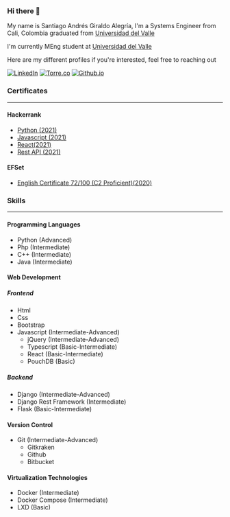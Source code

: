 ### Hi there 👋

<!--
**Arkaikus/Arkaikus** is a ✨ _special_ ✨ repository because its `README.md` (this file) appears on your GitHub profile.

Here are some ideas to get you started:

- 🔭 I’m currently working on ...
- 🌱 I’m currently learning ...
- 👯 I’m looking to collaborate on ...
- 🤔 I’m looking for help with ...
- 💬 Ask me about ...
- 📫 How to reach me: ...
- 😄 Pronouns: ...
- ⚡ Fun fact: ...
-->

My name is Santiago Andrés Giraldo Alegría, I'm a Systems Engineer from Cali, Colombia graduated from [Universidad del Valle](http://eisc.univalle.edu.co/)

I'm currently MEng student at [Universidad del Valle](http://ingenieria.univalle.edu.co/maestrias/maestria-en-ingenieria-area-de-enfasis-ingenieria-de-sistemas-y-computacion)

Here are my different profiles if you're interested, feel free to reaching out

[![LinkedIn](https://img.shields.io/badge/Linkedin-blue?logo=linkedin&style=for-the-badge)](https://www.linkedin.com/in/santiagogiraldoalegria)
[![Torre.co](https://img.shields.io/badge/T-Torre-green?style=for-the-badge)](https://torre.co/giraldosantiago)
[![Github.io](https://img.shields.io/badge/Github.io-black?logo=github&style=for-the-badge)](https://arkaikus.github.io/)

### Certificates
***
#### Hackerrank
- [Python (2021)](https://www.hackerrank.com/certificates/4971d1984d47)
- [Javascript (2021)](https://www.hackerrank.com/certificates/74504f050cc2)
- [React(2021)](https://www.hackerrank.com/certificates/ae2281c24eb4)
- [Rest API (2021)](https://www.hackerrank.com/certificates/bba9c301195a)

#### EFSet

- [English Certificate 72/100 (C2 Proficient)(2020)](https://www.efset.org/cert/pWdvMy)

### Skills
* * *

#### Programming Languages
- Python (Advanced)
- Php (Intermediate)
- C++ (Intermediate)
- Java (Intermediate)

#### Web Development
##### Frontend 
- Html
- Css
- Bootstrap
- Javascript (Intermediate-Advanced)
  - jQuery (Intermediate-Advanced)
  - Typescript (Basic-Intermediate)
  - React (Basic-Intermediate)
  - PouchDB (Basic)

##### Backend
- Django (Intermediate-Advanced)
- Django Rest Framework (Intermediate)
- Flask (Basic-Intermediate)

#### Version Control
- Git (Intermediate-Advanced)
  - Gitkraken
  - Github
  - Bitbucket

#### Virtualization Technologies
- Docker (Intermediate)
- Docker Compose (Intermediate)
- LXD (Basic)
